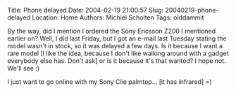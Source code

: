 Title: Phone delayed
Date: 2004-02-19 21:00:57
Slug: 20040219-phone-delayed
Location: Home
Authors: Michiel Scholten
Tags: olddammit

<p>By the way, did I mention I ordered the Sony Ericsson Z200 I mentioned earlier on? Well, I did last Friday, but I got an e-mail last Tuesday stating the model wasn't in stock, so it was delayed a few days. Is it because I want a rare model [I like the idea, because I don't like walking around with a gadget everybody else has. Don't ask] or is it because it's that wanted? I hope not. We'll see :)</p>
<p>I just want to go online with my Sony Clie palmtop... [it has infrared] =)</p>